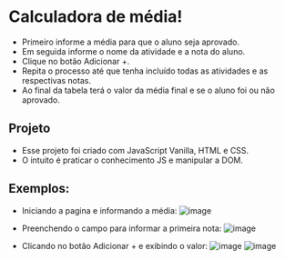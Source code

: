 # Calculadora de média!

- Primeiro informe a média para que o aluno seja aprovado.
- Em seguida informe o nome da atividade e a nota do aluno.
- Clique no botão Adicionar +.
- Repita o processo até que tenha incluído todas as atividades e as respectivas notas.
- Ao final da tabela terá o valor da média final e se o aluno foi ou não aprovado.

## Projeto
- Esse projeto foi criado com JavaScript Vanilla, HTML e CSS.
- O intuito é praticar o conhecimento JS e manipular a DOM.

## Exemplos:
- Iniciando a pagina e informando a média:
![image](https://github.com/mfjaconis/ebac_calculadora_media/assets/115511423/9fa65fc5-abde-45ad-b4ab-c298a814b212)

- Preenchendo o campo para informar a primeira nota:
![image](https://github.com/mfjaconis/ebac_calculadora_media/assets/115511423/278a8f41-802d-4fed-a30c-fe380206e373)

- Clicando no botão Adicionar + e exibindo o valor:
![image](https://github.com/mfjaconis/ebac_calculadora_media/assets/115511423/8b897e62-b2da-48eb-bace-df65a84a3fd8)
![image](https://github.com/mfjaconis/ebac_calculadora_media/assets/115511423/4f625a9b-a8e3-495e-a8eb-25818361c46e)


